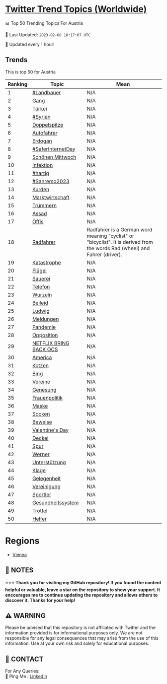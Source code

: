 [Twitter Trend Topics (Worldwide)](https://github.com/ErcinDedeoglu/Twitter-Trend-Topics)
==========


📊 Top 50 Trending Topics For Austria

📆 Last Updated: `2023-02-08 18:17:07 UTC`

🔧 Updated every 1 hour!


## Trends

This is top 50 for Austria

| Ranking | Topic | Mean |
| ------- | ------------ | ------------ |
| 1 | [#Landbauer](http://twitter.com/search?q=%23Landbauer) | N/A |
| 2 | [Gang](http://twitter.com/search?q=Gang) | N/A |
| 3 | [Türkei](http://twitter.com/search?q=T%c3%bcrkei) | N/A |
| 4 | [#Syrien](http://twitter.com/search?q=%23Syrien) | N/A |
| 5 | [Doppelspitze](http://twitter.com/search?q=Doppelspitze) | N/A |
| 6 | [Autofahrer](http://twitter.com/search?q=Autofahrer) | N/A |
| 7 | [Erdogan](http://twitter.com/search?q=Erdogan) | N/A |
| 8 | [#SaferInternetDay](http://twitter.com/search?q=%23SaferInternetDay) | N/A |
| 9 | [Schönen Mittwoch](http://twitter.com/search?q=Sch%c3%b6nen+Mittwoch) | N/A |
| 10 | [Infektion](http://twitter.com/search?q=Infektion) | N/A |
| 11 | [#hartig](http://twitter.com/search?q=%23hartig) | N/A |
| 12 | [#Sanremo2023](http://twitter.com/search?q=%23Sanremo2023) | N/A |
| 13 | [Kurden](http://twitter.com/search?q=Kurden) | N/A |
| 14 | [Marktwirtschaft](http://twitter.com/search?q=Marktwirtschaft) | N/A |
| 15 | [Trümmern](http://twitter.com/search?q=Tr%c3%bcmmern) | N/A |
| 16 | [Assad](http://twitter.com/search?q=Assad) | N/A |
| 17 | [Öffis](http://twitter.com/search?q=%c3%96ffis) | N/A |
| 18 | [Radfahrer](http://twitter.com/search?q=Radfahrer) | Radfahrer is a German word meaning "cyclist" or "bicyclist". It is derived from the words Rad (wheel) and Fahrer (driver). |
| 19 | [Katastrophe](http://twitter.com/search?q=Katastrophe) | N/A |
| 20 | [Flügel](http://twitter.com/search?q=Fl%c3%bcgel) | N/A |
| 21 | [Sauerei](http://twitter.com/search?q=Sauerei) | N/A |
| 22 | [Telefon](http://twitter.com/search?q=Telefon) | N/A |
| 23 | [Wurzeln](http://twitter.com/search?q=Wurzeln) | N/A |
| 24 | [Beileid](http://twitter.com/search?q=Beileid) | N/A |
| 25 | [Ludwig](http://twitter.com/search?q=Ludwig) | N/A |
| 26 | [Meldungen](http://twitter.com/search?q=Meldungen) | N/A |
| 27 | [Pandemie](http://twitter.com/search?q=Pandemie) | N/A |
| 28 | [Opposition](http://twitter.com/search?q=Opposition) | N/A |
| 29 | [NETFLIX BRING BACK OCS](http://twitter.com/search?q=NETFLIX+BRING+BACK+OCS) | N/A |
| 30 | [America](http://twitter.com/search?q=America) | N/A |
| 31 | [Kotzen](http://twitter.com/search?q=Kotzen) | N/A |
| 32 | [Bing](http://twitter.com/search?q=Bing) | N/A |
| 33 | [Vereine](http://twitter.com/search?q=Vereine) | N/A |
| 34 | [Genesung](http://twitter.com/search?q=Genesung) | N/A |
| 35 | [Frauenpolitik](http://twitter.com/search?q=Frauenpolitik) | N/A |
| 36 | [Maske](http://twitter.com/search?q=Maske) | N/A |
| 37 | [Socken](http://twitter.com/search?q=Socken) | N/A |
| 38 | [Beweise](http://twitter.com/search?q=Beweise) | N/A |
| 39 | [Valentine's Day](http://twitter.com/search?q=Valentine%27s+Day) | N/A |
| 40 | [Deckel](http://twitter.com/search?q=Deckel) | N/A |
| 41 | [Spur](http://twitter.com/search?q=Spur) | N/A |
| 42 | [Werner](http://twitter.com/search?q=Werner) | N/A |
| 43 | [Unterstützung](http://twitter.com/search?q=Unterst%c3%bctzung) | N/A |
| 44 | [Klage](http://twitter.com/search?q=Klage) | N/A |
| 45 | [Gelegenheit](http://twitter.com/search?q=Gelegenheit) | N/A |
| 46 | [Vereinigung](http://twitter.com/search?q=Vereinigung) | N/A |
| 47 | [Sportler](http://twitter.com/search?q=Sportler) | N/A |
| 48 | [Gesundheitssystem](http://twitter.com/search?q=Gesundheitssystem) | N/A |
| 49 | [Trottel](http://twitter.com/search?q=Trottel) | N/A |
| 50 | [Helfer](http://twitter.com/search?q=Helfer) | N/A |



# Regions

* [Vienna](</Austria/Vienna.md>)



## 📝 NOTES

⭐⭐⭐ **Thank you for visiting my GitHub repository! If you found the content helpful or valuable, leave a star on the repository to show your support. It encourages me to continue updating the repository and allows others to discover it. Thanks for your help!**


## ⚠️ WARNING

Please be advised that this repository is not affiliated with Twitter and the information provided is for informational purposes only. We are not responsible for any legal consequences that may arise from the use of this information. Use at your own risk and solely for educational purposes.


## 📨 CONTACT

 For Any Queries:  
            🏓 Ping Me : [LinkedIn](https://www.linkedin.com/in/ercindedeoglu/)
